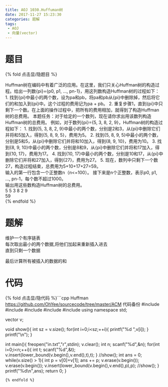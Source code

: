 ```yaml
---
title: AOJ 1030.Huffuman树
date: 2017-11-27 15:23:30
categories: 题解
tags:
 - AOJ
 - 向量(vector)
---
```


# 题目

{% fold 点击显/隐题目 %}
<div class="oj"><div class="part" title="Description">
Huffman树在编码中有着广泛的应用。在这里，我们只关心Huffman树的构造过程。给出一列数{pi}={p0, p1, …, pn-1}，用这列数构造Huffman树的过程如下：
1. 找到{pi}中最小的两个数，设为pa和pb，将pa和pb从{pi}中删除掉，然后将它们的和加入到{pi}中。这个过程的费用记为pa + pb。
2. 重复步骤1，直到{pi}中只剩下一个数。在上面的操作过程中，把所有的费用相加，就得到了构造Huffman树的总费用。
本题任务：对于给定的一个数列，现在请你求出用该数列构造Huffman树的总费用。
例如，对于数列{pi}={5, 3, 8, 2, 9}，Huffman树的构造过程如下：
1. 找到{5, 3, 8, 2, 9}中最小的两个数，分别是2和3，从{pi}中删除它们并将和5加入，得到{5, 8, 9, 5}，费用为5。
2. 找到{5, 8, 9, 5}中最小的两个数，分别是5和5，从{pi}中删除它们并将和10加入，得到{8, 9, 10}，费用为10。
3. 找到{8, 9, 10}中最小的两个数，分别是8和9，从{pi}中删除它们并将和17加入，得到{10, 17}，费用为17。
4. 找到{10, 17}中最小的两个数，分别是10和17，从{pi}中删除它们并将和27加入，得到{27}，费用为27。
5. 现在，数列中只剩下一个数27，构造过程结束，总费用为5+10+17+27=59。

</div><div class="part" title="Input">
输入的第一行包含一个正整数n（n<=100）。
接下来是n个正整数，表示p0, p1, …, pn-1，每个数不超过1000。

</div><div class="part" title="Output">
输出用这些数构造Huffman树的总费用。

</div><div class="samp"><div class="clear"></div><div class="input part" title="Sample Input">
5
5 3 8 2 9

</div><div class="output part" title="Sample Output">
59

</div><div class="clear"></div></div></div>
{% endfold %}

<!--more-->
# 题解
维护一个有序链表  
每次取出最小的两个数据,将他们加起来重新插入进去  
直到只剩一个数据  

最后计算所有被插入的数据的和  


# 代码
{% fold 点击显/隐代码 %}```cpp Huffman https://github.com/OhYee/sourcecode/tree/master/ACM 代码备份
#include <cstdio>
#include <algorithm>
#include <vector>
#include <cstring>
#include <queue>
using namespace std;

vector<int> v;

void show(){
    int sz = v.size();
    for(int i=0;i<sz;++i){
        printf("%d ",v[i]);
    }
    printf("\n");
}

int main(){
    freopen("in.txt","r",stdin);
    v.clear();
    int n;
    scanf("%d",&n);
    for(int i=0;i<n;++i){
        int t;
        scanf("%d",&t);
        v.insert(lower_bound(v.begin(),v.end(),t),t);
    }
    //show();
    int ans = 0;
    while(v.size() > 1){
        int p = v[0]+v[1];
        ans += p;
        v.erase(v.begin());
        v.erase(v.begin());
        v.insert(lower_bound(v.begin(),v.end(),p),p);
        //show();
    }
    printf("%d\n",ans);
    return 0;
}

```
{% endfold %}